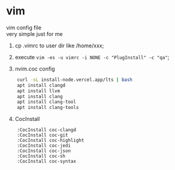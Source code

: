 # vim
vim config file   
very simple just for me  

1. cp .vimrc to user dir like /home/xxx;

2. execute `vim -es -u vimrc -i NONE -c "PlugInstall" -c "qa"`;

3. nvim.coc config
```bash
    curl -sL install-node.vercel.app/lts | bash
    apt install clangd
    apt install llvm
    apt install clang
    apt install clang-tool
    apt install clang-tools
```

4. CocInstall 
```
    :CocInstall coc-clangd  
    :CocInstall coc-git    
    :CocInstall coc-highlight  
    :CocInstall coc-jedi   
    :CocInstall coc-json   
    :CocInstall coc-sh     
    :CocInstall coc-syntax
```

